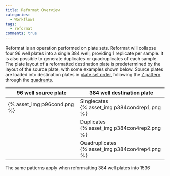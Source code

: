 ```yaml
---
title: Reformat Overview
categories:
  - Workflows
tags:
  - reformat
comments: true
---
```



Reformat is an operation performed on plate sets. Reformat will collapse four 96 well plates into a single 384 well, providing 1 replicate per sample. It is also possible to generate duplicates or quadruplicates of each sample. The plate layout of a reformatted destination plate is predetermined by the layout of the source plate, with some examples shown below. Source plates are loaded into destination plates in [plate set order](/software/terminology), following the [Z pattern](/software/simplifyingassumptions) through the [quadrants](/software/quadrants).


| 96 well source plate | 384 well destination plate|
|---------|--------|
|{% asset_img p96con4.png %}|Singlecates<br>{% asset_img p384con4rep1.png %}|
|| Duplicates<br>{% asset_img p384con4rep2.png %}|
|| Quadruplicates<br>{% asset_img p384con4rep4.png %}|


The same patterns apply when reformatting 384 well plates into 1536

